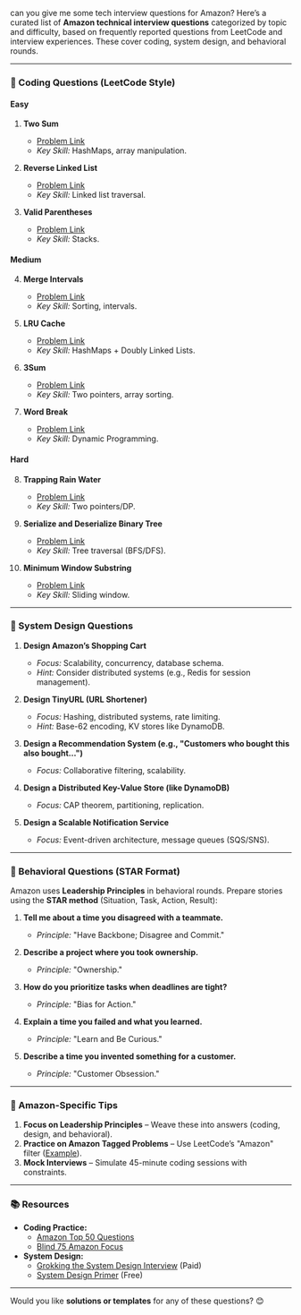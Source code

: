 can you give me some tech interview questions for Amazon?
Here’s a curated list of **Amazon technical interview questions** categorized by topic and difficulty, based on frequently reported questions from LeetCode and interview experiences. These cover coding, system design, and behavioral rounds.

---

### **📌 Coding Questions (LeetCode Style)**
#### **Easy**
1. **Two Sum**  
   - [Problem Link](https://leetcode.com/problems/two-sum/)  
   - *Key Skill:* HashMaps, array manipulation.

2. **Reverse Linked List**  
   - [Problem Link](https://leetcode.com/problems/reverse-linked-list/)  
   - *Key Skill:* Linked list traversal.

3. **Valid Parentheses**  
   - [Problem Link](https://leetcode.com/problems/valid-parentheses/)  
   - *Key Skill:* Stacks.

#### **Medium**
4. **Merge Intervals**  
   - [Problem Link](https://leetcode.com/problems/merge-intervals/)  
   - *Key Skill:* Sorting, intervals.

5. **LRU Cache**  
   - [Problem Link](https://leetcode.com/problems/lru-cache/)  
   - *Key Skill:* HashMaps + Doubly Linked Lists.

6. **3Sum**  
   - [Problem Link](https://leetcode.com/problems/3sum/)  
   - *Key Skill:* Two pointers, array sorting.

7. **Word Break**  
   - [Problem Link](https://leetcode.com/problems/word-break/)  
   - *Key Skill:* Dynamic Programming.

#### **Hard**
8. **Trapping Rain Water**  
   - [Problem Link](https://leetcode.com/problems/trapping-rain-water/)  
   - *Key Skill:* Two pointers/DP.

9. **Serialize and Deserialize Binary Tree**  
   - [Problem Link](https://leetcode.com/problems/serialize-and-deserialize-binary-tree/)  
   - *Key Skill:* Tree traversal (BFS/DFS).

10. **Minimum Window Substring**  
    - [Problem Link](https://leetcode.com/problems/minimum-window-substring/)  
    - *Key Skill:* Sliding window.

---

### **📌 System Design Questions**
1. **Design Amazon’s Shopping Cart**  
   - *Focus:* Scalability, concurrency, database schema.  
   - *Hint:* Consider distributed systems (e.g., Redis for session management).

2. **Design TinyURL (URL Shortener)**  
   - *Focus:* Hashing, distributed systems, rate limiting.  
   - *Hint:* Base-62 encoding, KV stores like DynamoDB.

3. **Design a Recommendation System (e.g., "Customers who bought this also bought…")**  
   - *Focus:* Collaborative filtering, scalability.  

4. **Design a Distributed Key-Value Store (like DynamoDB)**  
   - *Focus:* CAP theorem, partitioning, replication.

5. **Design a Scalable Notification Service**  
   - *Focus:* Event-driven architecture, message queues (SQS/SNS).

---

### **📌 Behavioral Questions (STAR Format)**
Amazon uses **Leadership Principles** in behavioral rounds. Prepare stories using the **STAR method** (Situation, Task, Action, Result):  

1. **Tell me about a time you disagreed with a teammate.**  
   - *Principle:* "Have Backbone; Disagree and Commit."  

2. **Describe a project where you took ownership.**  
   - *Principle:* "Ownership."  

3. **How do you prioritize tasks when deadlines are tight?**  
   - *Principle:* "Bias for Action."  

4. **Explain a time you failed and what you learned.**  
   - *Principle:* "Learn and Be Curious."  

5. **Describe a time you invented something for a customer.**  
   - *Principle:* "Customer Obsession."  

---

### **📌 Amazon-Specific Tips**
1. **Focus on Leadership Principles** – Weave these into answers (coding, design, and behavioral).  
2. **Practice on Amazon Tagged Problems** – Use LeetCode’s "Amazon" filter ([Example](https://leetcode.com/company/amazon/)).  
3. **Mock Interviews** – Simulate 45-minute coding sessions with constraints.  

---

### **📚 Resources**
- **Coding Practice:**  
  - [Amazon Top 50 Questions](https://leetcode.com/discuss/interview-question/488887/Amazon-Top-50-Interview-Questions)  
  - [Blind 75 Amazon Focus](https://www.teamblind.com/post/Amazon-Top-75-LeetCode-Questions-NhYjrY9y)  
- **System Design:**  
  - [Grokking the System Design Interview](https://www.educative.io/courses/grokking-the-system-design-interview) (Paid)  
  - [System Design Primer](https://github.com/donnemartin/system-design-primer) (Free)  

---

Would you like **solutions or templates** for any of these questions? 😊

